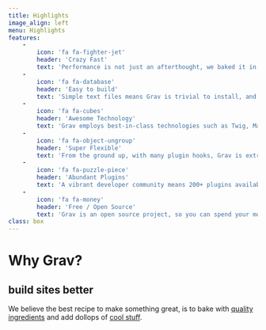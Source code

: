 ```yaml
---
title: Highlights
image_align: left
menu: Highlights
features:
    -
        icon: 'fa fa-fighter-jet'
        header: 'Crazy Fast'
        text: 'Performance is not just an afterthought, we baked it in from the start!'
    -
        icon: 'fa fa-database'
        header: 'Easy to build'
        text: 'Simple text files means Grav is trivial to install, and easy to maintain'
    -
        icon: 'fa fa-cubes'
        header: 'Awesome Technology'
        text: 'Grav employs best-in-class technologies such as Twig, Markdown &amp; Yaml'
    -
        icon: 'fa fa-object-ungroup'
        header: 'Super Flexible'
        text: 'From the ground up, with many plugin hooks, Grav is extremely extensible'
    -
        icon: 'fa fa-puzzle-piece'
        header: 'Abundant Plugins'
        text: 'A vibrant developer community means 200+ plugins available to download'
    -
        icon: 'fa fa-money'
        header: 'Free / Open Source'
        text: 'Grav is an open source project, so you can spend your money on other stuff'
class: box
---
```


# Why Grav?
## **build sites better**

We believe the best recipe to make something great, is to bake with [quality ingredients](#) and add dollops of [cool stuff](#). 
